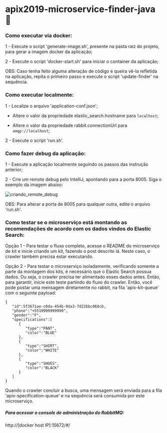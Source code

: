 # apix2019-microservice-finder-java :rocket:

### Como executar via docker:

1 - Execute o script 'generate-image.sh', presente na pasta raiz do projeto, para gerar a imagem docker da aplicação;

2 - Execute o script 'docker-start.sh' para iniciar o container da aplicação;

OBS: Caso tenha feito alguma alteração de código e queira vê-la refletida na aplicação, repita o primeiro passo e execute o script 'update-finder' na sequência.

### Como executar localmente:

1 - Localize o arquivo 'application-conf.json';

  - Altere o valor da propriedade elastic_search.hostname para `localhost`;

  - Altere o valor da propriedade rabbit.connectionUrl para `amqp://localhost`;

2 - Execute o script 'run.sh'.

### Como fazer debug da aplicação:

1 - Execute a aplicação localmente seguindo os passos das instrução anterior;

2 - Crie um remote debug pelo IntelliJ, apontando para a porta 8005. Siga o exemplo da imagem abaixo:

![criando_remote_debug](https://user-images.githubusercontent.com/38056234/58743250-62924700-8404-11e9-8a3f-8c612060d6b0.png)

OBS: Para alterar a porta de 8005 para qualquer outra, edite o arquivo 'run.sh'.

### Como testar se o microserviço está montando as recomendações de acordo com os dados vindos do Elastic Search:

Opção 1 - Para testar o fluxo completo, acesse o README do microserviço de kit e inicie criando um kit, fazendo o post descrito lá. Neste caso, o crawler também precisa estar executando.

Opção 2 - Para testar o microserviço isoladamente, verificando somente a parte da montagem dos kits, é necessário que o Elastic Search possua dados. Ou seja, o crawler precisa ter alimentado esses dados antes. Então, para garantir, inicie este teste partindo do fluxo do crawler. Então, você pode postar uma mensagem diretamente no rabbit, na fila 'apix-kit-queue' com o seguinte payload:

```
{
   "id":5f3671ae-c0da-454b-9da3-7d22bbc068cb,
   "phone":"+5519999999999",
   "gender":"F",
   "specifications":[
      { 
         "type":"PANT",
         "color":"BLUE"
      },
      {
         "type":"SHIRT",
         "color":"WHITE"
      },
      {
         "type":"SHOES",
         "color":"BLACK"
      }
   ]
}
```
Quando o crawler concluir a busca, uma mensagem será enviada para a fila 'apix-specification-queue' e na sequência será consumida por este microserviço.

##### Para acessar o console de administração do RabbitMQ:
http://[docker host IP]:15672/#/

